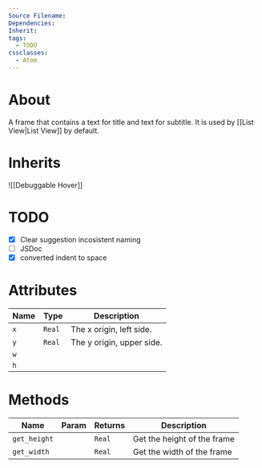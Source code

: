 ```yaml
---
Source Filename: 
Dependencies: 
Inherit: 
tags:
  - TODO
cssclasses:
  - Atom
---
```

# About
A frame that contains a text for title and text for subtitle. It is used by [[List View|List View]] by default.
# Inherits
![[Debuggable Hover]]

# TODO
- [x] Clear suggestion incosistent naming
- [ ] JSDoc
- [x] converted indent to space

# Attributes
| Name | Type | Description |
| ---- | ---- | ---- |
| `x` | `Real` | The x origin, left side. |
| `y` | `Real` | The y origin, upper side. |
| `w` |  |  |
| `h` |  |  |
# Methods
| Name | Param | Returns | Description |
| ---- | ---- | ---- | ---- |
| `get_height` |  | `Real` | Get the height of the frame |
| `get_width` |  | `Real` | Get the width of the frame |

